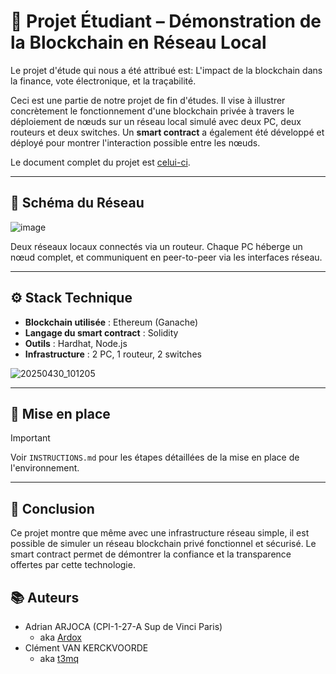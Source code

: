# 🧱 Projet Étudiant – Démonstration de la Blockchain en Réseau Local

Le projet d'étude qui nous a été attribué est: L'impact de la blockchain dans la finance, vote électronique, et la traçabilité.

Ceci est une partie de notre projet de fin d'études. Il vise à illustrer concrètement le fonctionnement d'une blockchain privée à travers le déploiement de nœuds sur un réseau local simulé avec deux PC, deux routeurs et deux switches. Un **smart contract** a également été développé et déployé pour montrer l'interaction possible entre les nœuds.

Le document complet du projet est [celui-ci](./CPI1-27-A_ARJOCA_VAN-KERCKVOORDE.pdf).

---

## 📐 Schéma du Réseau


![image](https://github.com/user-attachments/assets/cf46e266-7d53-4f2c-a9aa-f2546b0cea2f)


Deux réseaux locaux connectés via un routeur. Chaque PC héberge un nœud complet, et communiquent en peer-to-peer via les interfaces réseau.

---

## ⚙️ Stack Technique

- **Blockchain utilisée** : Ethereum (Ganache)
- **Langage du smart contract** : Solidity
- **Outils** : Hardhat, Node.js
- **Infrastructure** : 2 PC, 1 routeur, 2 switches

![20250430_101205](https://github.com/user-attachments/assets/43fae834-c96b-4132-82a1-f6dac34c1765)

---

## 🧪 Mise en place

> [!IMPORTANT]
> Voir `INSTRUCTIONS.md` pour les étapes détaillées de la mise en place de l'environnement.

---

## 🧠 Conclusion
Ce projet montre que même avec une infrastructure réseau simple, il est possible de simuler un réseau blockchain privé fonctionnel et sécurisé. Le smart contract permet de démontrer la confiance et la transparence offertes par cette technologie.

## 📚 Auteurs

- Adrian ARJOCA (CPI-1-27-A Sup de Vinci Paris)
  - aka [Ardox](https://github.com/levraiardox)
- Clément VAN KERCKVOORDE
  - aka [t3mq](https://github.com/t3mq)
